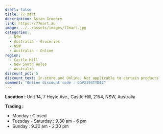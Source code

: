 ```yaml
---
draft: false
title: 77 Mart
description: Asian Grocery
link: https://77mart.au
image: ../../assets/images/77mart.jpg
categories:
  - NSW
  - Australia - Groceries
  - NSW
  - Australia - Online
region:
  - Castle Hill
  - New South Wales
  - Australia
discount_pct: 5
discount_text: In-store and Online. Not applicable to certain products and specials
comment: "Online discount code : GGVX394TYD42"
---
```

**Location :** Unit 14, 7 Hoyle Ave., Castle Hill, 2154, NSW, Australia

**Trading :**

* Monday : Closed
* Tuesday - Saturday : 9.30 am - 6 pm
* Sunday : 9.30 am - 2.30 pm
